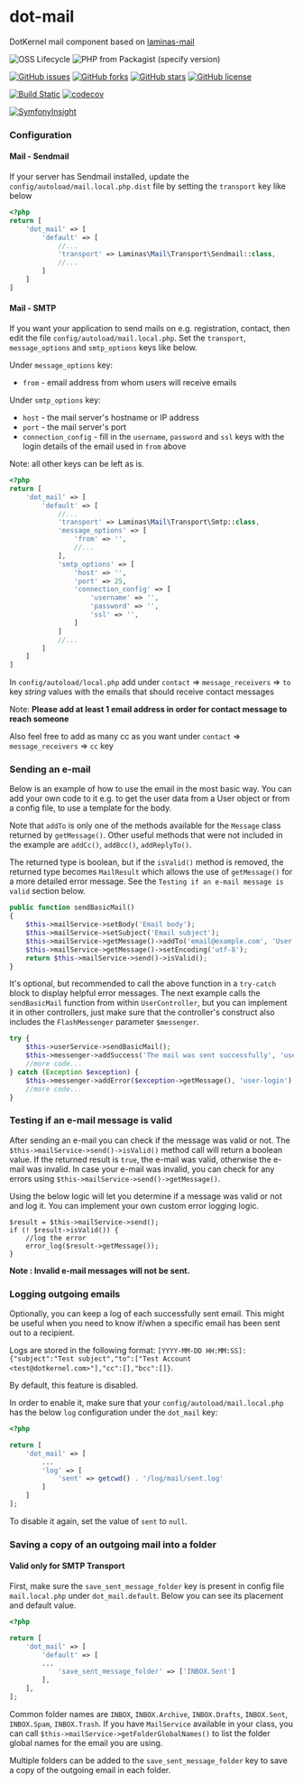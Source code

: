 # dot-mail

DotKernel mail component based on [laminas-mail](https://github.com/laminas/laminas-mail)


![OSS Lifecycle](https://img.shields.io/osslifecycle/dotkernel/dot-mail)
![PHP from Packagist (specify version)](https://img.shields.io/packagist/php-v/dotkernel/dot-mail/4.1.1)

[![GitHub issues](https://img.shields.io/github/issues/dotkernel/dot-mail)](https://github.com/dotkernel/dot-mail/issues)
[![GitHub forks](https://img.shields.io/github/forks/dotkernel/dot-mail)](https://github.com/dotkernel/dot-mail/network)
[![GitHub stars](https://img.shields.io/github/stars/dotkernel/dot-mail)](https://github.com/dotkernel/dot-mail/stargazers)
[![GitHub license](https://img.shields.io/github/license/dotkernel/dot-mail)](https://github.com/dotkernel/dot-mail/blob/4.0/LICENSE.md)

[![Build Static](https://github.com/dotkernel/dot-mail/actions/workflows/static-analysis.yml/badge.svg?branch=4.0)](https://github.com/dotkernel/dot-mail/actions/workflows/static-analysis.yml)
[![codecov](https://codecov.io/gh/dotkernel/dot-mail/branch/4.0/graph/badge.svg?token=G51NEHYKD3)](https://codecov.io/gh/dotkernel/dot-mail)

[![SymfonyInsight](https://insight.symfony.com/projects/1995ea7c-3b34-4eee-ac48-3571860d0307/big.svg)](https://insight.symfony.com/projects/1995ea7c-3b34-4eee-ac48-3571860d0307)


### Configuration

#### Mail - Sendmail
If your server has Sendmail installed, update the `config/autoload/mail.local.php.dist` file by setting the `transport` key like below

```php
<?php
return [
    'dot_mail' => [
        'default' => [
            //...
            'transport' => Laminas\Mail\Transport\Sendmail::class,
            //...
        ]
    ]
]
```

#### Mail - SMTP
If you want your application to send mails on e.g. registration, contact, then edit the file `config/autoload/mail.local.php`.  Set the `transport`, `message_options` and `smtp_options` keys like below.

Under `message_options` key:
- `from` - email address from whom users will receive emails

Under `smtp_options` key:
- `host` - the mail server's hostname or IP address
- `port` - the mail server's port
- `connection_config` - fill in the `username`, `password` and `ssl` keys with the login details of the email used in `from` above

Note: all other keys can be left as is.

```php
<?php
return [
    'dot_mail' => [
        'default' => [
            //...
            'transport' => Laminas\Mail\Transport\Smtp::class,
            'message_options' => [
                'from' => '',
                //...
            ],
            'smtp_options' => [
                'host' => '',
                'port' => 25,
                'connection_config' => [
                    'username' => '',
                    'password' => '',
                    'ssl' => '',
                ]
            ]
            //...
        ]
    ]
]
```

In `config/autoload/local.php` add under `contact` => `message_receivers` => `to` key *string* values with the emails that should receive contact messages

Note: **Please add at least 1 email address in order for contact message to reach someone**

Also feel free to add as many cc as you want under `contact` => `message_receivers` => `cc` key

### Sending an e-mail

Below is an example of how to use the email in the most basic way. You can add your own code to it e.g. to get the user data from a User object or from a config file, to use a template for the body.

Note that `addTo` is only one of the methods available for the `Message` class returned by `getMessage()`. Other useful methods that were not included in the example are `addCc()`, `addBcc()`, `addReplyTo()`.

The returned type is boolean, but if the `isValid()` method is removed, the returned type becomes `MailResult` which allows the use of `getMessage()` for a more detailed error message. See the `Testing if an e-mail message is valid` section below.

```php
public function sendBasicMail()
{
    $this->mailService->setBody('Email body');
    $this->mailService->setSubject('Email subject');
    $this->mailService->getMessage()->addTo('email@example.com', 'User name');
    $this->mailService->getMessage()->setEncoding('utf-8');
    return $this->mailService->send()->isValid();
}
```

It's optional, but recommended to call the above function in a `try-catch` block to display helpful error messages. The next example calls the `sendBasicMail` function from within `UserController`, but you can implement it in other controllers, just make sure that the controller's construct also includes the `FlashMessenger` parameter `$messenger`.

```php
try {
    $this->userService->sendBasicMail();
    $this->messenger->addSuccess('The mail was sent successfully', 'user-login');
    //more code...
} catch (Exception $exception) {
    $this->messenger->addError($exception->getMessage(), 'user-login');
    //more code...
}
```

### Testing if an e-mail message is valid
After sending an e-mail you can check if the message was valid or not.
The `$this->mailService->send()->isValid()` method call will return a boolean value.
If the returned result is `true`, the e-mail was valid, otherwise the e-mail was invalid.
In case your e-mail was invalid, you can check for any errors using `$this->mailService->send()->getMessage()`.

Using the below logic will let you determine if a message was valid or not and log it.
You can implement your own custom error logging logic.

````
$result = $this->mailService->send();
if (! $result->isValid()) {
    //log the error
    error_log($result->getMessage());
}
````
**Note : Invalid e-mail messages will not be sent.**


### Logging outgoing emails
Optionally, you can keep a log of each successfully sent email. This might be useful when you need to know if/when a specific email has been sent out to a recipient.

Logs are stored in the following format: `[YYYY-MM-DD HH:MM:SS]: {"subject":"Test subject","to":["Test Account <test@dotkernel.com>"],"cc":[],"bcc":[]}`.

By default, this feature is disabled.

In order to enable it, make sure that your `config/autoload/mail.local.php` has the below `log` configuration under the `dot_mail` key:
```php
<?php

return [
    'dot_mail' => [
        ...
        'log' => [
            'sent' => getcwd() . '/log/mail/sent.log'
        ]
    ]
];
```
To disable it again, set the value of `sent` to `null`.

### Saving a copy of an outgoing mail into a folder
#### Valid only for SMTP Transport
First, make sure the `save_sent_message_folder` key is present in config file `mail.local.php` under `dot_mail.default`. Below you can see its placement and default value.
```php
<?php

return [
    'dot_mail' => [
        'default' => [
        ...
            'save_sent_message_folder' => ['INBOX.Sent']
        ],
    ],
];
```
Common folder names are `INBOX`, `INBOX.Archive`, `INBOX.Drafts`, `INBOX.Sent`, `INBOX.Spam`, `INBOX.Trash`. If you have `MailService` available in your class, you can call `$this->mailService->getFolderGlobalNames()` to list the folder global names for the email you are using.

Multiple folders can be added to the `save_sent_message_folder` key to save a copy of the outgoing email in each folder.
